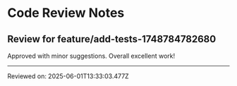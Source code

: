 # Code Review Notes

## Review for feature/add-tests-1748784782680

Approved with minor suggestions. Overall excellent work!

---
Reviewed on: 2025-06-01T13:33:03.477Z